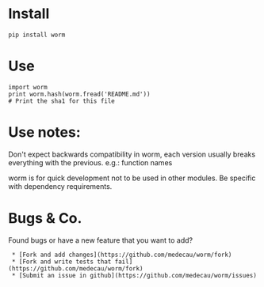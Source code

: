 # Install

    pip install worm

# Use

    import worm
    print worm.hash(worm.fread('README.md'))
    # Print the sha1 for this file

# Use notes:

Don't expect backwards compatibility in worm, each version usually breaks everything with the previous. e.g.: function names

worm is for quick development not to be used in other modules.
Be specific with dependency requirements.

# Bugs & Co.

Found bugs or have a new feature that you want to add?

     * [Fork and add changes](https://github.com/medecau/worm/fork)
     * [Fork and write tests that fail](https://github.com/medecau/worm/fork)
     * [Submit an issue in github](https://github.com/medecau/worm/issues)
